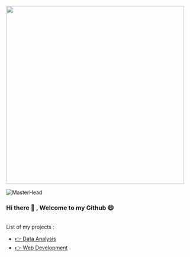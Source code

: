 <img src="https://i.gifer.com/QWc9.mp4" width=480 height=480></img>

![MasterHead](https://mir-s3-cdn-cf.behance.net/project_modules/fs/54b6c068097599.5b50bca476b9b.gif)


### Hi there 👋 , Welcome to my Github 😄

<br>
List of my projects : 
<ul>
<li> <a href="https://github.com/Rashedul007/DataAnalysis" target="_blank" rel="noopener noreferrer">👉 Data Analysis</a> </li>
<li> <a href="https://github.com/Rashedul007/WebDevelopment" target="_blank" rel="noopener noreferrer">👉 Web Development</a> </li>
</ul> 


<!--
**Rashedul007/Rashedul007** is a ✨ _special_ ✨ repository because its `README.md` (this file) appears on your GitHub profile.

Here are some ideas to get you started:

- 🔭 I’m currently working on ...
- 🌱 I’m currently learning ...
- 👯 I’m looking to collaborate on ...
- 🤔 I’m looking for help with ...
- 💬 Ask me about ...
- 📫 How to reach me: ...
- 😄 Pronouns: ...
- ⚡ Fun fact: ...
-->
